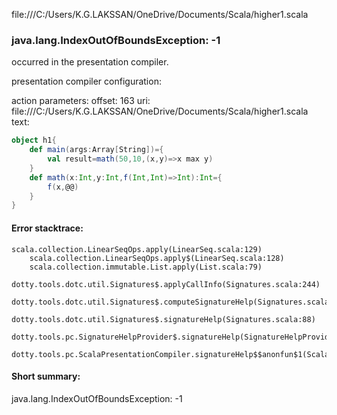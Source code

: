 file:///C:/Users/K.G.LAKSSAN/OneDrive/Documents/Scala/higher1.scala
### java.lang.IndexOutOfBoundsException: -1

occurred in the presentation compiler.

presentation compiler configuration:


action parameters:
offset: 163
uri: file:///C:/Users/K.G.LAKSSAN/OneDrive/Documents/Scala/higher1.scala
text:
```scala
object h1{
    def main(args:Array[String])={
        val result=math(50,10,(x,y)=>x max y)
    }
    def math(x:Int,y:Int,f(Int,Int)=>Int):Int={
        f(x,@@)
    }
}
```



#### Error stacktrace:

```
scala.collection.LinearSeqOps.apply(LinearSeq.scala:129)
	scala.collection.LinearSeqOps.apply$(LinearSeq.scala:128)
	scala.collection.immutable.List.apply(List.scala:79)
	dotty.tools.dotc.util.Signatures$.applyCallInfo(Signatures.scala:244)
	dotty.tools.dotc.util.Signatures$.computeSignatureHelp(Signatures.scala:101)
	dotty.tools.dotc.util.Signatures$.signatureHelp(Signatures.scala:88)
	dotty.tools.pc.SignatureHelpProvider$.signatureHelp(SignatureHelpProvider.scala:46)
	dotty.tools.pc.ScalaPresentationCompiler.signatureHelp$$anonfun$1(ScalaPresentationCompiler.scala:435)
```
#### Short summary: 

java.lang.IndexOutOfBoundsException: -1